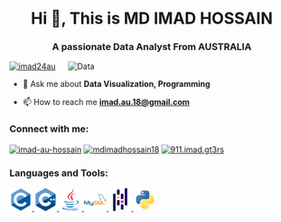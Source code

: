 <h1 align="center">Hi 👋, This is MD IMAD HOSSAIN</h1>
<h3 align="center">A passionate Data Analyst From AUSTRALIA</h3>
<img align="right" alt="Data" width="400" src="https://www.pinterest.com.au/pin/analytics-animation--285767538834582702/">

<p align="left"> <a href="https://github.com/ryo-ma/github-profile-trophy"><img src="https://github-profile-trophy.vercel.app/?username=imad24au" alt="imad24au" /></a> </p>

- 💬 Ask me about **Data Visualization, Programming**

- 📫 How to reach me **imad.au.18@gmail.com**

<h3 align="left">Connect with me:</h3>
<p align="left">
<a href="https://linkedin.com/in/imad-au-hossain" target="blank"><img align="center" src="https://raw.githubusercontent.com/rahuldkjain/github-profile-readme-generator/master/src/images/icons/Social/linked-in-alt.svg" alt="imad-au-hossain" height="30" width="40" /></a>
<a href="https://fb.com/mdimadhossain18" target="blank"><img align="center" src="https://raw.githubusercontent.com/rahuldkjain/github-profile-readme-generator/master/src/images/icons/Social/facebook.svg" alt="mdimadhossain18" height="30" width="40" /></a>
<a href="https://instagram.com/911.imad.gt3rs" target="blank"><img align="center" src="https://raw.githubusercontent.com/rahuldkjain/github-profile-readme-generator/master/src/images/icons/Social/instagram.svg" alt="911.imad.gt3rs" height="30" width="40" /></a>
</p>

<h3 align="left">Languages and Tools:</h3>
<p align="left"> <a href="https://www.cprogramming.com/" target="_blank" rel="noreferrer"> <img src="https://raw.githubusercontent.com/devicons/devicon/master/icons/c/c-original.svg" alt="c" width="40" height="40"/> </a> <a href="https://www.w3schools.com/cpp/" target="_blank" rel="noreferrer"> <img src="https://raw.githubusercontent.com/devicons/devicon/master/icons/cplusplus/cplusplus-original.svg" alt="cplusplus" width="40" height="40"/> </a> <a href="https://www.java.com" target="_blank" rel="noreferrer"> <img src="https://raw.githubusercontent.com/devicons/devicon/master/icons/java/java-original.svg" alt="java" width="40" height="40"/> </a> <a href="https://www.mysql.com/" target="_blank" rel="noreferrer"> <img src="https://raw.githubusercontent.com/devicons/devicon/master/icons/mysql/mysql-original-wordmark.svg" alt="mysql" width="40" height="40"/> </a> <a href="https://pandas.pydata.org/" target="_blank" rel="noreferrer"> <img src="https://raw.githubusercontent.com/devicons/devicon/2ae2a900d2f041da66e950e4d48052658d850630/icons/pandas/pandas-original.svg" alt="pandas" width="40" height="40"/> </a> <a href="https://www.python.org" target="_blank" rel="noreferrer"> <img src="https://raw.githubusercontent.com/devicons/devicon/master/icons/python/python-original.svg" alt="python" width="40" height="40"/> </a> </p>


